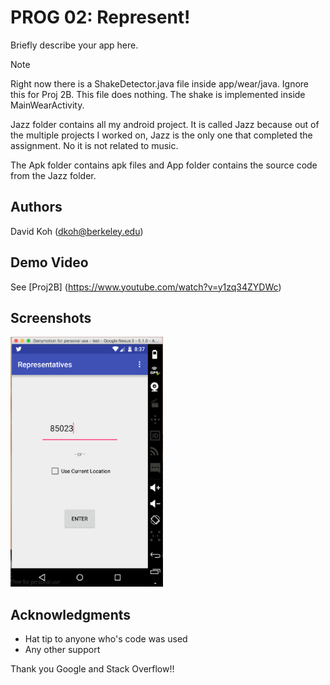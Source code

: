 # PROG 02: Represent!

Briefly describe your app here.

Note

Right now there is a ShakeDetector.java file inside app/wear/java. Ignore this for Proj 2B. This file does nothing. The shake is implemented inside MainWearActivity.

Jazz folder contains all my android project. It is called Jazz because out of the multiple projects I worked on, Jazz is the only one that completed the assignment. No it is not related to music.

The Apk folder contains apk files and App folder contains the source code from the Jazz folder.

## Authors

David Koh ([dkoh@berkeley.edu](mailto:your_email@berkeley.edu))

## Demo Video

See [Proj2B] (https://www.youtube.com/watch?v=y1zq34ZYDWc)

## Screenshots

<img src="screenshots/main.png" height="400" alt="Screenshot"/>

## Acknowledgments

* Hat tip to anyone who's code was used
* Any other support

Thank you Google and Stack Overflow!!
